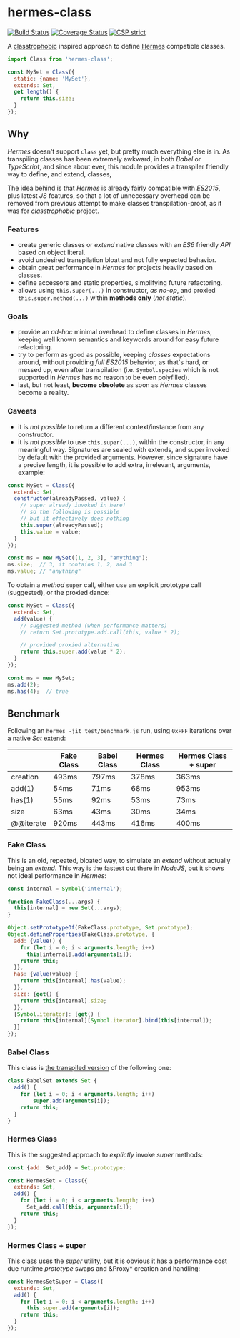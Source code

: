 # hermes-class

[![Build Status](https://travis-ci.com/WebReflection/hermes-class.svg?branch=main)](https://travis-ci.com/WebReflection/hermes-class) [![Coverage Status](https://coveralls.io/repos/github/WebReflection/hermes-class/badge.svg?branch=main)](https://coveralls.io/github/WebReflection/hermes-class?branch=main) [![CSP strict](https://webreflection.github.io/csp/strict.svg)](https://webreflection.github.io/csp/#-csp-strict)

A [classtrophobic](https://github.com/WebReflection/classtrophobic#readme) inspired approach to define [Hermes](https://github.com/facebook/hermes#readme) compatible classes.

```js
import Class from 'hermes-class';

const MySet = Class({
  static: {name: 'MySet'},
  extends: Set,
  get length() {
    return this.size;
  }
});
```

## Why

*Hermes* doesn't support `class` yet, but pretty much everything else is in. As transpiling classes has been extremely awkward, in both *Babel* or *TypeScript*, and since about ever, this module provides a transpiler friendly way to define, and extend, classes, 

The idea behind is that *Hermes* is already fairly compatible with *ES2015*, plus latest *JS* features, so that a lot of unnecessary overhead can be removed from previous attempt to make classes transpilation-proof, as it was for *classtrophobic* project.

### Features

  * create generic classes or *extend* native classes with an *ES6* friendly *API* based on object literal.
  * avoid undesired transpilation bloat and not fully expected behavior.
  * obtain great performance in *Hermes* for projects heavily based on classes.
  * define accessors and static properties, simplifying future refactoring.
  * allows using `this.super(...)` in constructor, *as no-op*, and proxied `this.super.method(...)` within **methods only** (*not static*).

### Goals

  * provide an *ad-hoc* minimal overhead to define classes in *Hermes*, keeping well known semantics and keywords around for easy future refactoring.
  * try to perform as good as possible, keeping *classes* expectations around, without providing *full ES2015* behavior, as that's hard, or messed up, even after transpilation (i.e. `Symbol.species` which is not supported in *Hermes* has no reason to be even polyfilled).
  * last, but not least, **become obsolete** as soon as *Hermes* classes become a reality.

### Caveats

  * it is *not possible* to return a different context/instance from any constructor.
  * it is *not possible* to use `this.super(...)`, within the constructor, in any meaningful way. Signatures are sealed with extends, and super invoked by default with the provided arguments. However, since signature have a precise length, it is possible to add extra, irrelevant, arguments, example:

```js
const MySet = Class({
  extends: Set,
  constructor(alreadyPassed, value) {
    // super already invoked in here!
    // so the following is possible
    // but it effectively does nothing
    this.super(alreadyPassed);
    this.value = value;
  }
});

const ms = new MySet([1, 2, 3], "anything");
ms.size;  // 3, it contains 1, 2, and 3
ms.value; // "anything"
```

To obtain a *method* `super` call, either use an explicit prototype call (suggested), or the proxied dance:

```js
const MySet = Class({
  extends: Set,
  add(value) {
    // suggested method (when performance matters)
    // return Set.prototype.add.call(this, value * 2);

    // provided proxied alternative
    return this.super.add(value * 2);
  }
});

const ms = new MySet;
ms.add(2);
ms.has(4);  // true
```

## Benchmark

Following an `hermes -jit test/benchmark.js` run, using `0xFFF` iterations over a native *Set* extend:

|           |Fake Class |Babel Class|Hermes Class|Hermes Class + super|
|-----------|-----------|-----------|------------|--------------------|
|creation   | 493ms     | 797ms     | 378ms      | 363ms              |
|add(1)     | 54ms      | 71ms      | 68ms       | 953ms              |
|has(1)     | 55ms      | 92ms      | 53ms       | 73ms               |
|size       | 63ms      | 43ms      | 30ms       | 34ms               |
|@@iterate  | 920ms     | 443ms     | 416ms      | 400ms              |



### Fake Class

This is an old, repeated, bloated way, to simulate an *extend* without actually being an *extend*. This way is the fastest out there in *NodeJS*, but it shows not ideal performance in *Hermes*:

```js
const internal = Symbol('internal');

function FakeClass(...args) {
  this[internal] = new Set(...args);
}

Object.setPrototypeOf(FakeClass.prototype, Set.prototype);
Object.defineProperties(FakeClass.prototype, {
  add: {value() {
    for (let i = 0; i < arguments.length; i++)
      this[internal].add(arguments[i]);
    return this;
  }},
  has: {value(value) {
    return this[internal].has(value);
  }},
  size: {get() {
    return this[internal].size;
  }},
  [Symbol.iterator]: {get() {
    return this[internal][Symbol.iterator].bind(this[internal]);
  }}
});
```



### Babel Class

This class is [the transpiled version](https://babeljs.io/repl#?browsers=ie%20%3C%2011&build=&builtIns=entry&spec=false&loose=false&code_lz=MYGwhgzhAEBCYCMCmIDKSAu0kA8NIDsATGdLAbwChpowiiAKASmippoDMB7AJ2gZCZoAS2gBeaAAYA3COgAeWjwDmAVwC2hDBAB0ggsowALWcIDUZptXYBICKoAOSHjrqMwKjVogBtYQF0maWsaHkxVHgJoY2EIYJoAX0okoA&debug=false&forceAllTransforms=true&shippedProposals=false&circleciRepo=&evaluate=false&fileSize=false&timeTravel=false&sourceType=module&lineWrap=false&presets=env&prettier=true&targets=&version=7.13.8&externalPlugins=) of the following one:

```js
class BabelSet extends Set {
  add() {
    for (let i = 0; i < arguments.length; i++)
    	super.add(arguments[i]);
    return this;
  }
}
```



### Hermes Class

This is the suggested approach to *explictly* invoke *super* methods:

```js
const {add: Set_add} = Set.prototype;

const HermesSet = Class({
  extends: Set,
  add() {
    for (let i = 0; i < arguments.length; i++)
      Set_add.call(this, arguments[i]);
    return this;
  }
});
```



### Hermes Class + super

This class uses the *super* utility, but it is obvious it has a performance cost due runtime *prototype* swaps and &Proxy* creation and handling:

```js
const HermesSetSuper = Class({
  extends: Set,
  add() {
    for (let i = 0; i < arguments.length; i++)
      this.super.add(arguments[i]);
    return this;
  }
});
```
